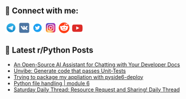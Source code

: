 ## 🔎 Connect with me:
[<img src="https://github.com/bullbesh/bullbesh/blob/main/images/Telegram.png" width="32" height="32" />](https://t.me/bullbesh)
[<img src="https://github.com/bullbesh/bullbesh/blob/main/images/VK.png" width="32" height="32" />](https://vk.com/bullbesh)
[<img src="https://github.com/bullbesh/bullbesh/blob/main/images/Twitter.png" width="32" height="32" />](https://twitter.com/bullbesh1)
[<img src="https://github.com/bullbesh/bullbesh/blob/main/images/Instagram.png" width="32" height="32" />](https://www.instagram.com/bullbesh)
[<img src="https://github.com/bullbesh/bullbesh/blob/main/images/Reddit.png" width="32" height="32" />](https://www.reddit.com/user/bullbesh)
[<img src="https://github.com/bullbesh/bullbesh/blob/main/images/YouTube.png" width="32" height="32" />](https://www.youtube.com/channel/UCtfjRs6uzgq5mfm8S06WTcg)

## 📕 Latest r/Python Posts
<!-- BLOG-POST-LIST:START -->
- [An Open-Source AI Assistant for Chatting with Your Developer Docs](https://www.reddit.com/r/Python/comments/1jbvk0u/an_opensource_ai_assistant_for_chatting_with_your/)
- [Unvibe: Generate code that passes Unit-Tests](https://www.reddit.com/r/Python/comments/1jbv74v/unvibe_generate_code_that_passes_unittests/)
- [Trying to package my appliation with pyside6-deploy](https://www.reddit.com/r/Python/comments/1jbqsio/trying_to_package_my_appliation_with_pyside6deploy/)
- [Python file handling | module 6](https://www.reddit.com/r/Python/comments/1jbpdtc/python_file_handling_module_6/)
- [Saturday Daily Thread: Resource Request and Sharing! Daily Thread](https://www.reddit.com/r/Python/comments/1jbi7gc/saturday_daily_thread_resource_request_and/)
<!-- BLOG-POST-LIST:END -->
